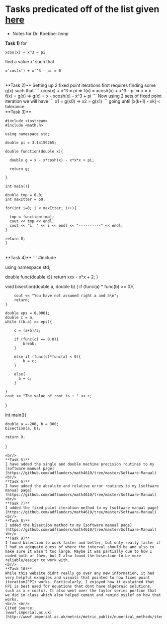 # Tasks predicated off of the list given [here](https://jvkoebbe.github.io/math4610/tasksheets/html/tasksheet_02.html)

* Notes for Dr. Koebbe: *temp*

**Task 1)** for
```
xcos(x) + x^3 = pi  
```
find a value x' such that
```
x'cos(x') + x'^3 - pi = 0
```
<br/>
**Task 2)** Setting up 2 fixed point iterations first requires finding some g(x)
such that
```
xcos(x) + x^3 = pi
=> f(x) = xcosh(x) + x^3 - pi  
=> x = x - f(x) = g(x)
=> g(x) = x - xcosh(x) - x^3 + pi
```
Now using 2 sets of fixed point iteration we will have
```
x1 = g(x0)
=> x2 = g(x1)
```
going until |x(k+1) - xk| < tolerance
<br/>
**Task 3)**

```
#include <iostream>
#include <math.h>

using namespace std;

double pi = 3.14159265;

double function(double x){

  double g = x - x*cosh(x) - x*x*x + pi;

  return g;

}

int main(){

double tmp = 0.0;
int maxItter = 50;

for(int i=0; i < maxItter; i++){

  tmp = function(tmp);
  cout << tmp << endl;
  cout << "i: " << i << endl << "----------" << endl;
}

return 0;
}
```
<br/>
**Task 4)**
```
#include <iostream>

using namespace std;


double func(double x){
    return x*x*x - x*x + 2;
}

void bisection(double a, double b)
{
    if (func(a) * func(b) >= 0){

        cout << "You have not assumed right a and b\n";
        return;
    }

    double eps = 0.0001;
    double c = a;
    while ((b-a) >= eps){

        c = (a+b)/2;

        if (func(c) == 0.0){
            break;
        }

        else if (func(c)*func(a) < 0){
            b = c;
        }

        else{
          a = c;
        }

    }
    cout << "The value of root is : " << c;
}

int main(){

    double a =-200, b = 300;
    bisection(a, b);

    return 0;
}

```
<br/>
**Task 5)**
I have added the single and double machine precision routines to my [software manual page](https://github.com/adflanders/math4610/tree/master/Software-Manual)
<br/>
**Task 6)**
I have added the absolute and relative error routines to my [software manual page](https://github.com/adflanders/math4610/tree/master/Software-Manual)
<br/>
**Task 7)**
I added the fixed point iteration method to my [software manual page](https://github.com/adflanders/math4610/tree/master/Software-Manual)
<br/>
**Task 8)**
I added the bisection method to my [software manual page](https://github.com/adflanders/math4610/tree/master/Software-Manual)
<br/>
**Task 9)**
I found bisection to work faster and better, but only really faster if I had an adequate guess of where the interval should be and also to make sure it wasn't too large. Maybe it was partially due to how I coded both of them, but I also found the bisection to be more reliable/easier to work with.
<br/>
**Task 10)**
While this website didnt really go over any new information, it had very helpful examples and visuals that pointed to how fixed point iteration(FPI) works. Particularly, I enjoyed how it explained that FPI is best used for equations that dont have algebraic solutions, such as x = cos(x). It also went over the taylor series portion that we did in class which also helped cement and remind myslef on how that works.
<br/> <br/>
Cited Source:
[wwwf.imperial.ac.uk](http://wwwf.imperial.ac.uk/metric/metric_public/numerical_methods/iteration/fixed_point_iteration.html)
